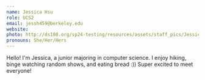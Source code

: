 ```yaml
---
name: Jessica Hsu
role: UCS2
email: jessh459@berkeley.edu
website:
photo: http://ds100.org/sp24-testing/resources/assets/staff_pics/Jessica_Hsu.png
pronouns: She/Her/Hers
---
```


Hello! I'm Jessica, a junior majoring in computer science. I enjoy hiking, binge watching random shows, and eating bread :)) Super excited to meet everyone!

